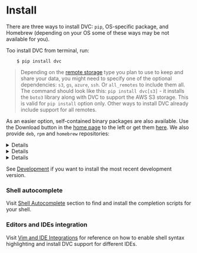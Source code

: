 # Install

There are three ways to install DVC: `pip`, OS-specific package, and Homebrew
(depending on your OS some of these ways may be not available for you).

Too install DVC from terminal, run:

```dvc
    $ pip install dvc
```

> Depending on the [remote storage](/doc/commands-reference/remote) type you
plan to use to keep and share your data, you might need to specify one of the
optional dependencies: `s3`, `gs`, `azure`, `ssh`. Or `all_remotes` to include
them all. The command should look like this: `pip install dvc[s3]` - it installs
the `boto3` library along with DVC to support the AWS S3 storage. This is valid
for `pip install` option only. Other ways to install DVC already include support
for all remotes.

As an easier option, self-contained binary packages are also available. Use the
Download button in the [home page](https://dvc.org/) to the left or get them
[here](https://github.com/iterative/dvc/releases/). We also provide `deb`, `rpm`
and `homebrew` repositories:

<details>

### Expand to install from deb repository (Ubuntu, Debian)

```dvc
    $ sudo wget https://dvc.org/deb/dvc.list -O /etc/apt/sources.list.d/dvc.list
    $ sudo apt-get update
    $ sudo apt-get install dvc
```

</details>


<details>

### Expand to install from rpm repository (Fedora, CentOS)

```dvc
    $ sudo wget https://dvc.org/rpm/dvc.repo -O /etc/yum.repos.d/dvc.repo
    $ sudo yum update
    $ sudo yum install dvc
```

</details>


<details>

### Expand to install via Homebrew (Mac OS)

```dvc
    $ brew install iterative/homebrew-dvc/dvc
```
or:

```dvc
    $ brew cask install iterative/homebrew-dvc/dvc
```

</details>

See [Development](/doc/user-guide/development) if you want to install the most
recent development version.


### Shell autocomplete

Visit [Shell Autocomplete](/doc/user-guide/autocomplete) section to find and
install the completion scripts for your shell.

### Editors and IDEs integration

Visit [Vim and IDE Integrations](/doc/user-guide/plugins) for reference on how
to enable shell syntax highlighting and install DVC support for different IDEs.
